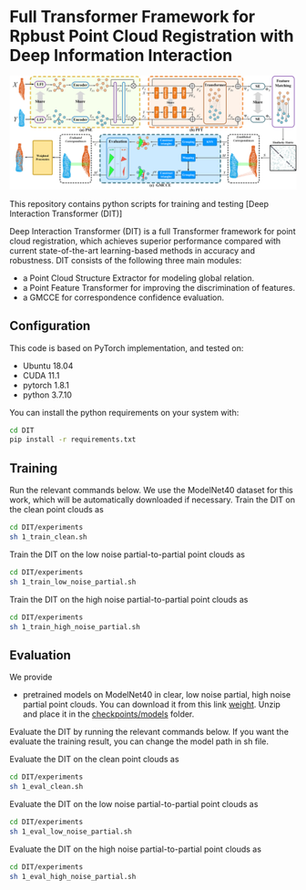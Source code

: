 # Full Transformer Framework for Rpbust Point Cloud Registration with Deep Information Interaction

![DIT-architecture](DIT_arch.png)

This repository contains python scripts for training and testing [Deep Interaction Transformer (DIT)]

Deep Interaction Transformer (DIT) is a full Transformer framework for point cloud registration, which achieves superior performance compared with current state-of-the-art learning-based methods in accuracy and robustness. DIT consists of the following three main modules:

- a Point Cloud Structure Extractor for modeling global relation.
- a Point Feature Transformer for improving the discrimination of features.
- a GMCCE for correspondence confidence evaluation.

## Configuration

This code is based on PyTorch implementation, and tested on:

- Ubuntu 18.04
- CUDA 11.1
- pytorch 1.8.1
- python 3.7.10

You can install the python requirements on your system with:
```bash
cd DIT
pip install -r requirements.txt
```
  
## Training

Run the relevant commands below. We use the ModelNet40 dataset for this work, which will be automatically downloaded if necessary.
Train the DIT on the clean point clouds as
  
```bash
cd DIT/experiments
sh 1_train_clean.sh
```
  
Train the DIT on the low noise partial-to-partial point clouds as
  
```bash
cd DIT/experiments
sh 1_train_low_noise_partial.sh
```

Train the DIT on the high noise partial-to-partial point clouds as
  
```bash
cd DIT/experiments
sh 1_train_high_noise_partial.sh
```
  
## Evaluation

We provide
- pretrained models on ModelNet40 in clear, low noise partial, high noise partial point clouds. You can download it from this link [weight](https://drive.google.com/file/d/1vwtnSG3YAeVRRgCBVaRAIn_mC6Nnb7-U/view?usp=sharing). Unzip and place it in the [checkpoints/models](checkpoints/models) folder.
  
Evaluate the DIT by running the relevant commands below.
If you want the evaluate the training result, you can change the model path in sh file.
  
Evaluate the DIT on the clean point clouds as
  
```bash
cd DIT/experiments
sh 1_eval_clean.sh
```
  
Evaluate the DIT on the low noise partial-to-partial point clouds as
  
```bash
cd DIT/experiments
sh 1_eval_low_noise_partial.sh
```
  
Evaluate the DIT on the high noise partial-to-partial point clouds as
  
```bash
cd DIT/experiments
sh 1_eval_high_noise_partial.sh
```
